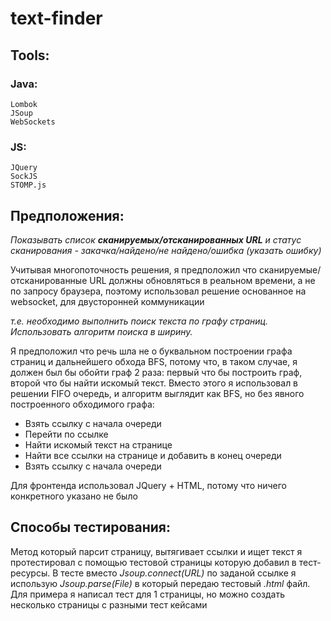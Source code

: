 # text-finder
## Tools:
  ### Java:
    Lombok
    JSoup
    WebSockets
  ### JS:
    JQuery
    SockJS
    STOMP.js
 ## Предположения:
 *Показывать список **сканируемых/отсканированных URL** и статус сканирования -
  закачка/найдено/не найдено/ошибка (указать ошибку)*
 
 Учитывая многопоточность решения, я предположил что сканируемые/отсканированные URL должны обновляться в реальном времени, 
 а не по запросу браузера, поэтому использовал решение основанное на websocket, для двусторонней коммуникации
 
 *т.е. необходимо выполнить поиск текста по графу страниц. Использовать
 алгоритм поиска в ширину.*
 
 Я предположил что речь шла не о буквальном построении графа страниц и дальнейшего обхода BFS, потому что, в таком случае, 
 я должен был бы обойти граф 2 раза: первый что бы построить граф, второй что бы найти искомый текст. 
 Вместо этого я использовал в решении FIFO очередь, и алгоритм выглядит как BFS, но без явного построенного обходимого графа:

  - Взять ссылку с начала очереди
  - Перейти по ссылке
  - Найти искомый текст на странице
  - Найти все ссылки на странице и добавить в конец очереди
  - Взять ссылку с начала очереди
  
  Для фронтенда использовал JQuery + HTML, потому что ничего конкретного указано не было

## Способы тестирования:
  Метод который  парсит страницу, вытягивает ссылки и ищет текст я протестировал с помощью тестовой страницы которую добавил в тест-ресурсы.
  В тесте вместо *Jsoup.connect(URL)* по заданой ссылке я использую *Jsoup.parse(File)* в который передаю тестовый *.html* файл.
  Для примера я написал тест для 1 страницы, но можно создать несколько страницы с разными тест кейсами
